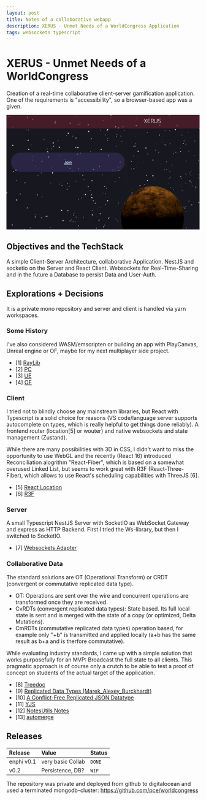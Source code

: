 ```yaml
---
layout: post
title: Notes of a collaborative webapp 
description: XERUS - Unmet Needs of a WorldCongress Application     
tags: websockets typescript
---
```




# XERUS - Unmet Needs of a WorldCongress 

Creation of a real-time collaborative client-server gamification application.
One of the requirements is "accessibility", so a browser-based app was a given.

![](/images/xerus.png)   



## Objectives and the TechStack

A simple Client-Server Architecture, collaborative Application.
NestJS and socketio on the Server and React Client.
Websockets for Real-Time-Sharing and in the future a Database to persist Data and User-Auth.  


## Explorations + Decisions


It is a private mono repository and server and client is handled via yarn workspaces. 

### Some History

I've also considered WASM/emscripten or building an app with PlayCanvas, Unreal engine or OF, maybe for my next multiplayer side project.

- [1] [RayLib](https://github.com/raysan5/raylib/wiki/Working-for-Web-(HTML5))
- [2] [PC](https://playcanvas.com)   
- [3] [UE](https://unrealengine.com)
- [4] [OF](https://openframeworks.cc)


### Client

I tried not to blindly choose any mainstream libraries, but React with Typescript is a solid choice for reasons (VS code/language server supports autocomplete on types, which is really helpful to get things done reliably). 
A frontend router (location[5] or wouter) and native websockets and state management (Zustand). 

While there are many possibilities with 3D in CSS, I didn't want to miss the opportunity to use WebGL and the recently (React 16) introduced Reconciliation alogrithm "React-Fiber", which is based on a somewhat overused Linked List, but seems to work great with R3F (React-Three-Fiber), which allows to use React's scheduling capabilities with ThreeJS [6]. 


- [5] [React Location](https://github.com/tannerlinsley/react-location/blob/main/examples/basic/src/index.tsx)
- [6] [R3F](https://github.com/pmndrs/react-three-fiber) 

### Server

A small Typescript NestJS Server with SocketIO as WebSocket Gateway  and express as HTTP Backend. First I tried the Ws-library, but then I switched to SocketIO.

- [7] [Websockets Adapter](https://docs.nestjs.com/websockets/adapter)


### Collaborative Data

The standard solutions are OT (Operational Transform) or CRDT (convergent or commutative replicated data type).

- OT: Operations are sent over the wire and concurrent operations are transformed once they are received.
- CvRDTs (convergent replicated data types): State based. Its full local state is sent and is merged with the state of a copy (or optimized, Delta Mutations). 
- CmRDTs (commutative replicated data types) operation based, for example only "+b" is transmitted and applied locally (a+b has the same result as b+a and is therfore commutative).


While evaluating industry standards, I came up with a simple solution that works purposefully for an MVP: Broadcast the full state to all clients.
This pragmatic approach is of course only a crutch to be able to test a proof of concept on students of the actual target of the application.  



- [8] [Treedoc](https://hal.inria.fr/file/index/docid/445975/filename/icdcs09-treedoc.pdf)
- [9] [Replicated Data Types (Marek_Alexey_Burckhardt)](https://hal.inria.fr/hal-00934311/file/Replicated_Data_Types-_Specification_Verification_Optimality_Marek_Alexey_Burckhardt_popl14.pdf)
- [10] [A Conflict-Free Replicated JSON Datatype](https://arxiv.org/abs/1608.03960)
- [11] [YJS](https://crdt.tech/implementations#yjs-users) 
- [12] [NotesUtils Notes](https://github.com/dunhamsteve/notesutils/blob/master/notes.md)
- [13] [automerge](https://github.com/automerge/automerge)



## Releases

| Release     |      Value          |  Status  |
|:------------|:-------------------|:----------|
| enphi v0.1  |  very basic Collab  |  `DONE`  |
|       v0.2  |  Persistence, DB?    |  `WIP`  |



The repository was private and deployed from github to digitalocean and used a terminated mongodb-cluster: https://github.com/pce/worldcongress


